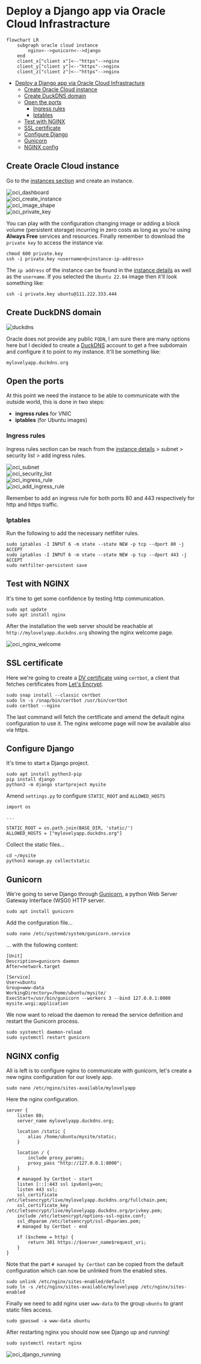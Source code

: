 # Deploy a Django app via Oracle Cloud Infrastracture  

```mermaid
flowchart LR
    subgraph oracle cloud instance
        nginx<-->gunicorn<-->django
    end
    client_x["client x"]<--"https"-->nginx
    client_y["client y"]<--"https"-->nginx
    client_z["client z"]<--"https"-->nginx
```

- [Deploy a Django app via Oracle Cloud Infrastracture](#deploy-a-django-app-via-oracle-cloud-infrastracture)
  - [Create Oracle Cloud instance](#create-oracle-cloud-instance)
  - [Create DuckDNS domain](#create-duckdns-domain)
  - [Open the ports](#open-the-ports)
    - [Ingress rules](#ingress-rules)
    - [Iptables](#iptables)
  - [Test with NGINX](#test-with-nginx)
  - [SSL certificate](#ssl-certificate)
  - [Configure Django](#configure-django)
  - [Gunicorn](#gunicorn)
  - [NGINX config](#nginx-config)


## Create Oracle Cloud instance  

Go to the [instances section](https://cloud.oracle.com/compute/instances) and create an instance.  

![oci_dashboard](https://github.com/dennyb87/elettrotecnica-serale/assets/7195133/06f79827-0c98-449a-940b-b998d75f0d2b)  
![oci_create_instance](https://github.com/dennyb87/elettrotecnica-serale/assets/7195133/c2e66b6f-6d67-4a91-867e-150b9b3729d6)  
![oci_image_shape](https://github.com/dennyb87/elettrotecnica-serale/assets/7195133/00aa4f24-2e81-43bb-916a-b3f44add215d)  
![oci_private_key](https://github.com/dennyb87/elettrotecnica-serale/assets/7195133/82dffafa-a35a-441b-8880-6da94aa10ef5)  

You can play with the configuration changing image or adding a block volume (persistent storage) incurring in zero costs as long as you're using **Always Free** services and resources. Finally remember to download the `private key` to access the instance via:  

```
chmod 600 private.key
ssh -i private.key <username>@<instance-ip-address>
```

The `ip address` of the instance can be found in the [instance details](https://cloud.oracle.com/compute/instances) as well as the `username`. If you selected the `Ubuntu 22.04` image then it'll look something like:  

```
ssh -i private.key ubuntu@111.222.333.444
```

## Create DuckDNS domain  

![duckdns](https://github.com/dennyb87/elettrotecnica-serale/assets/7195133/66490d29-3291-42b7-a225-a0075ca15de5)  

Oracle does not provide any public `FQDN`, I am sure there are many options here but I decided to create a [DuckDNS](https://www.duckdns.org/) account to get a free subdomain and configure it to point to my instance. It'll be something like:  

```
mylovelyapp.duckdns.org
```

## Open the ports  

At this point we need the instance to be able to communicate with the outside world, this is done in two steps:  

* **ingress rules** for VNIC
* **iptables** (for Ubuntu images)

### Ingress rules  

Ingress rules section can be reach from the [instance details](https://cloud.oracle.com/compute/instances) > subnet > security list > add ingress rules.  

![oci_subnet](https://github.com/dennyb87/elettrotecnica-serale/assets/7195133/6814e798-7913-45c6-8818-dca9157d3af1)  
![oci_security_list](https://github.com/dennyb87/elettrotecnica-serale/assets/7195133/1c3e6c8b-0f35-4d2c-97b4-a0651cf17816)  
![oci_ingress_rule](https://github.com/dennyb87/elettrotecnica-serale/assets/7195133/0f9dd184-6b50-4b8d-9c40-8ecfa912bbcc)  
![oci_add_ingress_rule](https://github.com/dennyb87/elettrotecnica-serale/assets/7195133/94245e3b-dae7-4032-ac06-26bd146549b2)  

Remember to add an ingress rule for both ports 80 and 443 respectively for http and https traffic.  

### Iptables  

Run the following to add the necessary netfilter rules.  

```
sudo iptables -I INPUT 6 -m state --state NEW -p tcp --dport 80 -j ACCEPT
sudo iptables -I INPUT 6 -m state --state NEW -p tcp --dport 443 -j ACCEPT
sudo netfilter-persistent save
``` 

## Test with NGINX  

It's time to get some confidence by testing http communication.  

```
sudo apt update
sudo apt install nginx
```

After the installation the web server should be reachable at `http://mylovelyapp.duckdns.org` showing the nginx welcome page.  

![oci_nginx_welcome](https://github.com/dennyb87/elettrotecnica-serale/assets/7195133/ffd97f22-af49-4dae-a4ff-435bf669bf58)  


## SSL certificate  

Here we're going to create a [DV certificate](https://en.wikipedia.org/wiki/Domain-validated_certificate) using `certbot`, a client that fetches certificates from [Let's Encrypt](https://letsencrypt.org/).  

```
sudo snap install --classic certbot
sudo ln -s /snap/bin/certbot /usr/bin/certbot
sudo certbot --nginx
```

The last command will fetch the certificate and amend the default nginx configuration to use it. The nginx welcome page will now be available also via https.  

## Configure Django  

It's time to start a Django project.  

```
sudo apt install python3-pip
pip install django
python3 -m django startproject mysite
```

Amend `settings.py` to configure `STATIC_ROOT` and `ALLOWED_HOSTS`

```
import os

...

STATIC_ROOT = os.path.join(BASE_DIR, 'static/')
ALLOWED_HOSTS = ["mylovelyapp.duckdns.org"]
```

Collect the static files...  

```
cd ~/mysite
python3 manage.py collectstatic
```

## Gunicorn  

We're going to serve Django through [Gunicorn](https://gunicorn.org/), a python Web Server Gateway Interface (WSGI) HTTP server.  

```
sudo apt install gunicorn
```

Add the confguration file...  

```
sudo nano /etc/systemd/system/gunicorn.service
```
... with the following content:  

```
[Unit]
Description=gunicorn daemon
After=network.target

[Service]
User=ubuntu
Group=www-data
WorkingDirectory=/home/ubuntu/mysite/
ExecStart=/usr/bin/gunicorn --workers 3 --bind 127.0.0.1:8000 mysite.wsgi:application
```

We now want to reload the daemon to reread the service definition and restart the Gunicorn process.  

```
sudo systemctl daemon-reload
sudo systemctl restart gunicorn
```

## NGINX config  

All is left is to configure nginx to communicate with gunicorn, let's create a new nginx configuration for our lovely app.    

```
sudo nano /etc/nginx/sites-available/mylovelyapp
```

Here the nginx configuration.   

```
server {
    listen 80;
    server_name mylovelyapp.duckdns.org;

    location /static {
        alias /home/ubuntu/mysite/static;
    }

    location / {
        include proxy_params;
        proxy_pass "http://127.0.0.1:8000";
    }
    
    # managed by Certbot - start
    listen [::]:443 ssl ipv6only=on;
    listen 443 ssl;
    ssl_certificate /etc/letsencrypt/live/mylovelyapp.duckdns.org/fullchain.pem;
    ssl_certificate_key /etc/letsencrypt/live/mylovelyapp.duckdns.org/privkey.pem;
    include /etc/letsencrypt/options-ssl-nginx.conf;
    ssl_dhparam /etc/letsencrypt/ssl-dhparams.pem;
    # managed by Certbot - end

    if ($scheme = http) {
        return 301 https://$server_name$request_uri;
    }
}
```

Note that the part `# managed by Certbot` can be copied from the default configuration which can now be unlinked from the enabled sites.  

```
sudo unlink /etc/nginx/sites-enabled/default
sudo ln -s /etc/nginx/sites-available/mylovelyapp /etc/nginx/sites-enabled
```

Finally we need to add nginx user `www-data` to the group `ubuntu` to grant static files access.  

```
sudo gpasswd -a www-data ubuntu
```

After restarting nginx you should now see Django up and running!  

```
sudo systemctl restart nginx
```

![oci_django_running](https://github.com/dennyb87/elettrotecnica-serale/assets/7195133/14cb2291-b8c2-4aca-84bb-2cd2a2e38cc5)  
